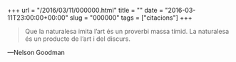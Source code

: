 +++
url = "/2016/03/11/000000.html"
title = ""
date = "2016-03-11T23:00:00+00:00"
slug = "000000"
tags = ["citacions"]
+++

> Que la naturalesa imita l’art és un proverbi massa tímid. La naturalesa és un producte de l’art i del discurs.

—Nelson Goodman

